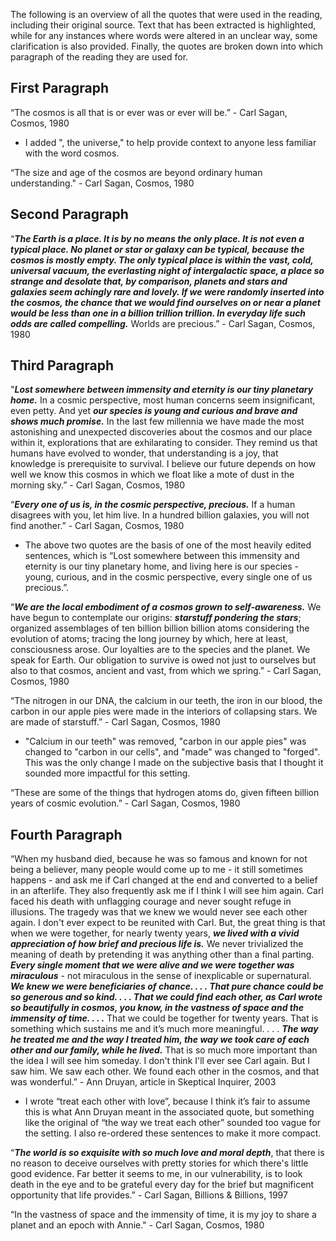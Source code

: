 The following is an overview of all the quotes that were used in the reading, including their original source. Text that has been extracted is highlighted, while for any instances where words were altered in an unclear way, some clarification is also provided. Finally, the quotes are broken down into which paragraph of the reading they are used for. 

## First Paragraph

“The cosmos is all that is or ever was or ever will be.” - Carl Sagan, Cosmos, 1980

- I added ", the universe," to help provide context to anyone less familiar with the word cosmos.

“The size and age of the cosmos are beyond ordinary human understanding." - Carl Sagan, Cosmos, 1980


## Second Paragraph

“**_The Earth is a place. It is by no means the only place. It is not even a typical place. No planet or star or galaxy can be typical, because the cosmos is mostly empty. The only typical place is within the vast, cold, universal vacuum, the everlasting night of intergalactic space, a place so strange and desolate that, by comparison, planets and stars and galaxies seem achingly rare and lovely. If we were randomly inserted into the cosmos, the chance that we would find ourselves on or near a planet would be less than one in a billion trillion trillion. In everyday life such odds are called compelling._** Worlds are precious.” - Carl Sagan, Cosmos, 1980


## Third Paragraph

"_**Lost somewhere between immensity and eternity is our tiny planetary home.**_ In a cosmic perspective, most human concerns seem insignificant, even petty. And yet _**our species is young and curious and brave and shows much promise.**_ In the last few millennia we have made the most astonishing and unexpected discoveries about the cosmos and our place within it, explorations that are exhilarating to consider. They remind us that humans have evolved to wonder, that understanding is a joy, that knowledge is prerequisite to survival. I believe our future depends on how well we know this cosmos in which we float like a mote of dust in the morning sky.” - Carl Sagan, Cosmos, 1980

“_**Every one of us is, in the cosmic perspective, precious.**_ If a human disagrees with you, let him live. In a hundred billion galaxies, you will not find another.” - Carl Sagan, Cosmos, 1980

- The above two quotes are the basis of one of the most heavily edited sentences, which is “Lost somewhere between this immensity and eternity is our tiny planetary home, and living here is our species - young, curious, and in the cosmic perspective, every single one of us precious.”.

“_**We are the local embodiment of a cosmos grown to self-awareness.**_ We have begun to contemplate our origins: _**starstuff pondering the stars**_; organized assemblages of ten billion billion billion atoms considering the evolution of atoms; tracing the long journey by which, here at least, consciousness arose. Our loyalties are to the species and the planet. We speak for Earth. Our obligation to survive is owed not just to ourselves but also to that cosmos, ancient and vast, from which we spring.” - Carl Sagan, Cosmos, 1980

“The nitrogen in our DNA, the calcium in our teeth, the iron in our blood, the carbon in our apple pies were made in the interiors of collapsing stars. We are made of starstuff.” - Carl Sagan, Cosmos, 1980

- "Calcium in our teeth" was removed, "carbon in our apple pies" was changed to "carbon in our cells", and "made" was changed to "forged". This was the only change I made on the subjective basis that I thought it sounded more impactful for this setting. 

“These are some of the things that hydrogen atoms do, given fifteen billion years of cosmic evolution.” - Carl Sagan, Cosmos, 1980

## Fourth Paragraph

“When my husband died, because he was so famous and known for not being a believer, many people would come up to me - it still sometimes happens - and ask me if Carl changed at the end and converted to a belief in an afterlife. They also frequently ask me if I think I will see him again. Carl faced his death with unflagging courage and never sought refuge in illusions. The tragedy was that we knew we would never see each other again. I don't ever expect to be reunited with Carl. But, the great thing is that when we were together, for nearly twenty years, _**we lived with a vivid appreciation of how brief and precious life is.**_ We never trivialized the meaning of death by pretending it was anything other than a final parting. _**Every single moment that we were alive and we were together was miraculous**_ - not miraculous in the sense of inexplicable or supernatural. _**We knew we were beneficiaries of chance. . . . That pure chance could be so generous and so kind. . . . That we could find each other, as Carl wrote so beautifully in cosmos, you know, in the vastness of space and the immensity of time. . . .**_ That we could be together for twenty years. That is something which sustains me and it’s much more meaningful. . . . _**The way he treated me and the way I treated him, the way we took care of each other and our family, while he lived.**_ That is so much more important than the idea I will see him someday. I don't think I'll ever see Carl again. But I saw him. We saw each other. We found each other in the cosmos, and that was wonderful.” - Ann Druyan, article in Skeptical Inquirer, 2003

- I wrote “treat each other with love”, because I think it’s fair to assume this is what Ann Druyan meant in the associated quote, but something like the original of “the way we treat each other” sounded too vague for the setting. I also re-ordered these sentences to make it more compact.

“_**The world is so exquisite with so much love and moral depth**_, that there is no reason to deceive ourselves with pretty stories for which there's little good evidence. Far better it seems to me, in our vulnerability, is to look death in the eye and to be grateful every day for the brief but magnificent opportunity that life provides.” -  Carl Sagan, Billions & Billions, 1997

“In the vastness of space and the immensity of time, it is my joy to share a planet and an epoch with Annie." - Carl Sagan, Cosmos, 1980
